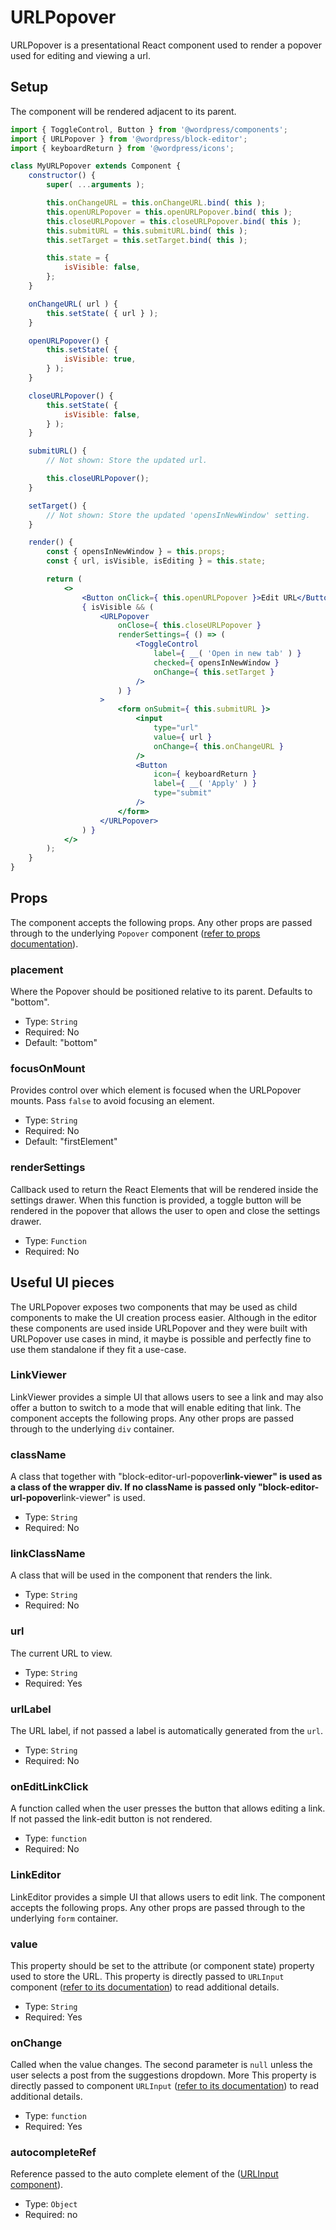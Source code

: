 # URLPopover

URLPopover is a presentational React component used to render a popover used for editing and viewing a url.

## Setup

The component will be rendered adjacent to its parent.

```jsx
import { ToggleControl, Button } from '@wordpress/components';
import { URLPopover } from '@wordpress/block-editor';
import { keyboardReturn } from '@wordpress/icons';

class MyURLPopover extends Component {
	constructor() {
		super( ...arguments );

		this.onChangeURL = this.onChangeURL.bind( this );
		this.openURLPopover = this.openURLPopover.bind( this );
		this.closeURLPopover = this.closeURLPopover.bind( this );
		this.submitURL = this.submitURL.bind( this );
		this.setTarget = this.setTarget.bind( this );

		this.state = {
			isVisible: false,
		};
	}

	onChangeURL( url ) {
		this.setState( { url } );
	}

	openURLPopover() {
		this.setState( {
			isVisible: true,
		} );
	}

	closeURLPopover() {
		this.setState( {
			isVisible: false,
		} );
	}

	submitURL() {
		// Not shown: Store the updated url.

		this.closeURLPopover();
	}

	setTarget() {
		// Not shown: Store the updated 'opensInNewWindow' setting.
	}

	render() {
		const { opensInNewWindow } = this.props;
		const { url, isVisible, isEditing } = this.state;

		return (
			<>
				<Button onClick={ this.openURLPopover }>Edit URL</Button>
				{ isVisible && (
					<URLPopover
						onClose={ this.closeURLPopover }
						renderSettings={ () => (
							<ToggleControl
								label={ __( 'Open in new tab' ) }
								checked={ opensInNewWindow }
								onChange={ this.setTarget }
							/>
						) }
					>
						<form onSubmit={ this.submitURL }>
							<input
								type="url"
								value={ url }
								onChange={ this.onChangeURL }
							/>
							<Button
								icon={ keyboardReturn }
								label={ __( 'Apply' ) }
								type="submit"
							/>
						</form>
					</URLPopover>
				) }
			</>
		);
	}
}
```

## Props

The component accepts the following props. Any other props are passed through to the underlying `Popover` component ([refer to props documentation](/packages/components/src/popover/README.md)).

### placement

Where the Popover should be positioned relative to its parent. Defaults to "bottom".

-   Type: `String`
-   Required: No
-   Default: "bottom"

### focusOnMount

Provides control over which element is focused when the URLPopover mounts. Pass `false` to avoid focusing
an element.

-   Type: `String`
-   Required: No
-   Default: "firstElement"

### renderSettings

Callback used to return the React Elements that will be rendered inside the settings drawer. When this function
is provided, a toggle button will be rendered in the popover that allows the user to open and close the settings
drawer.

-   Type: `Function`
-   Required: No

## Useful UI pieces

The URLPopover exposes two components that may be used as child components to make the UI creation process easier.
Although in the editor these components are used inside URLPopover and they were built with URLPopover use cases in mind, it maybe is possible and perfectly fine to use them standalone if they fit a use-case.

### LinkViewer

LinkViewer provides a simple UI that allows users to see a link and may also offer a button to switch to a mode that will enable editing that link.
The component accepts the following props. Any other props are passed through to the underlying `div` container.

### className

A class that together with "block-editor-url-popover**link-viewer" is used as a class of the wrapper div.
If no className is passed only "block-editor-url-popover**link-viewer" is used.

-   Type: `String`
-   Required: No

### linkClassName

A class that will be used in the component that renders the link.

-   Type: `String`
-   Required: No

### url

The current URL to view.

-   Type: `String`
-   Required: Yes

### urlLabel

The URL label, if not passed a label is automatically generated from the `url`.

-   Type: `String`
-   Required: No

### onEditLinkClick

A function called when the user presses the button that allows editing a link. If not passed the link-edit button is not rendered.

-   Type: `function`
-   Required: No

### LinkEditor

LinkEditor provides a simple UI that allows users to edit link.
The component accepts the following props. Any other props are passed through to the underlying `form` container.

### value

This property should be set to the attribute (or component state) property used to store the URL.
This property is directly passed to `URLInput` component ([refer to its documentation](/packages/components/src/url-input/README.md)) to read additional details.

-   Type: `String`
-   Required: Yes

### onChange

Called when the value changes. The second parameter is `null` unless the user selects a post from the suggestions dropdown.
More
This property is directly passed to component `URLInput` ([refer to its documentation](/packages/components/src/url-input/README.md)) to read additional details.

-   Type: `function`
-   Required: Yes

### autocompleteRef

Reference passed to the auto complete element of the ([URLInput component](/packages/components/src/url-input/README.md)).

-   Type: `Object`
-   Required: no
